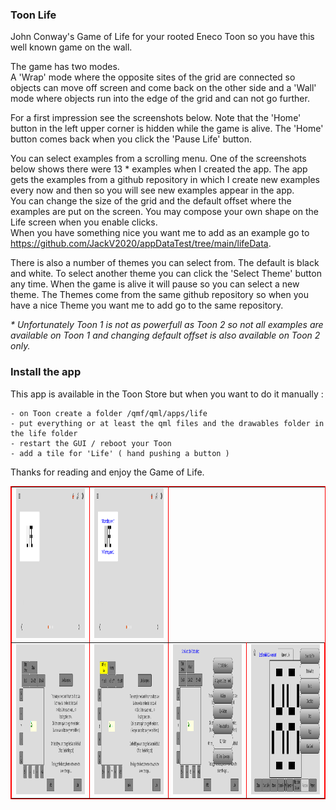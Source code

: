 ### Toon Life

John Conway's Game of Life for your rooted Eneco Toon so you have this well known game on the wall.

The game has two modes.
<br>A 'Wrap' mode where the opposite sites of the grid are connected so objects can move off screen and come back on the other side and a 'Wall' mode where objects run into the edge of the grid and can not go further.

For a first impression see the screenshots below. Note that the 'Home' button in the left upper corner is hidden while the game is alive. The 'Home' button comes back when you click the 'Pause Life' button.

You can select examples from a scrolling menu. One of the screenshots below shows there were 13 * examples when I created the app. The app gets the examples from a github repository in which I create new examples every now and then so you will see new examples appear in the app.
<br>You can change the size of the grid and the default offset where the examples are put on the screen. You may compose your own shape on the Life screen when you enable clicks. 
<br>When you have something nice you want me to add as an example go to https://github.com/JackV2020/appDataTest/tree/main/lifeData.

There is also a number of themes you can select from. The default is black and white. To select another theme you can click the 'Select Theme' button any time. When the game is alive it will pause so you can select a new theme. The Themes come from the same github repository so when you have a nice Theme you want me to add go to the same repository.

<i> * Unfortunately Toon 1 is not as powerfull as Toon 2 so not all examples are available on Toon 1 and changing default offset is also available on Toon 2 only.</i>

### Install the app

This app is available in the Toon Store but when you want to do it manually :

    - on Toon create a folder /qmf/qml/apps/life
    - put everything or at least the qml files and the drawables folder in the life folder
    - restart the GUI / reboot your Toon
    - add a tile for 'Life' ( hand pushing a button )

Thanks for reading and enjoy the Game of Life.

<table border = 1 bordercolor ="red" align = center>
<tr>
<td>
<img width="400" height="240" src="https://github.com/JackV2020/life/blob/main/screenshots/life_screenshot_1.png">
</td>
<td>
<img width="400" height="240" src="https://github.com/JackV2020/life/blob/main/screenshots/life_screenshot_2.png">
</td>
<tr>
<td>
<img width="400" height="240" src="https://github.com/JackV2020/life/blob/main/screenshots/life_screenshot_3.png">
</td>
<td>
<img width="400" height="240" src="https://github.com/JackV2020/life/blob/main/screenshots/life_screenshot_4.png">
</td>
<td>
<img width="400" height="240" src="https://github.com/JackV2020/life/blob/main/screenshots/life_screenshot_5.png">
</td>
<td>
<img width="400" height="240" src="https://github.com/JackV2020/life/blob/main/screenshots/life_screenshot_6.png">
</td>
<tr>
</table>
